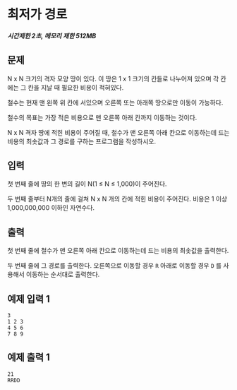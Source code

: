 # 최저가 경로

##### 시간제한 2초, 메모리 제한 512MB

## 문제

N x N 크기의 격자 모양 땅이 있다. 이 땅은 1 x 1 크기의 칸들로 나누어져 있으며 각 칸에는 그 칸을 지날 때 필요한 비용이 적혀있다.

철수는 현재 맨 왼쪽 위 칸에 서있으며 오른쪽 또는 아래쪽 땅으로만 이동이 가능하다.

철수의 목표는 가장 적은 비용으로 맨 오른쪽 아래 칸까지 이동하는 것이다.

N x N 격자 땅에 적힌 비용이 주어질 때, 철수가 맨 오른쪽 아래 칸으로 이동하는데 드는 비용의 최솟값과 그 경로를 구하는 프로그램을 작성하시오.



## 입력

첫 번째 줄에 땅의 한 변의 길이 N(1 ≤ N ≤ 1,000)이 주어진다.

두 번째 줄부터 N개의 줄에 걸쳐 N x N 개의 칸에 적힌 비용이 주어진다. 비용은 1 이상 1,000,000,000 이하인 자연수다.



## 출력

첫 번째 줄에 철수가 맨 오른쪽 아래 칸으로 이동하는데 드는 비용의 최솟값을 출력한다.

두 번째 줄에 그 경로를 출력한다. 오른쪽으로 이동할 경우 `R` 아래로 이동할 경우 `D` 를 사용해서 이동하는 순서대로 출력한다.



## 예제 입력 1

```
3
1 2 3
4 5 6
7 8 9
```



## 예제 출력 1

```
21
RRDD
```


